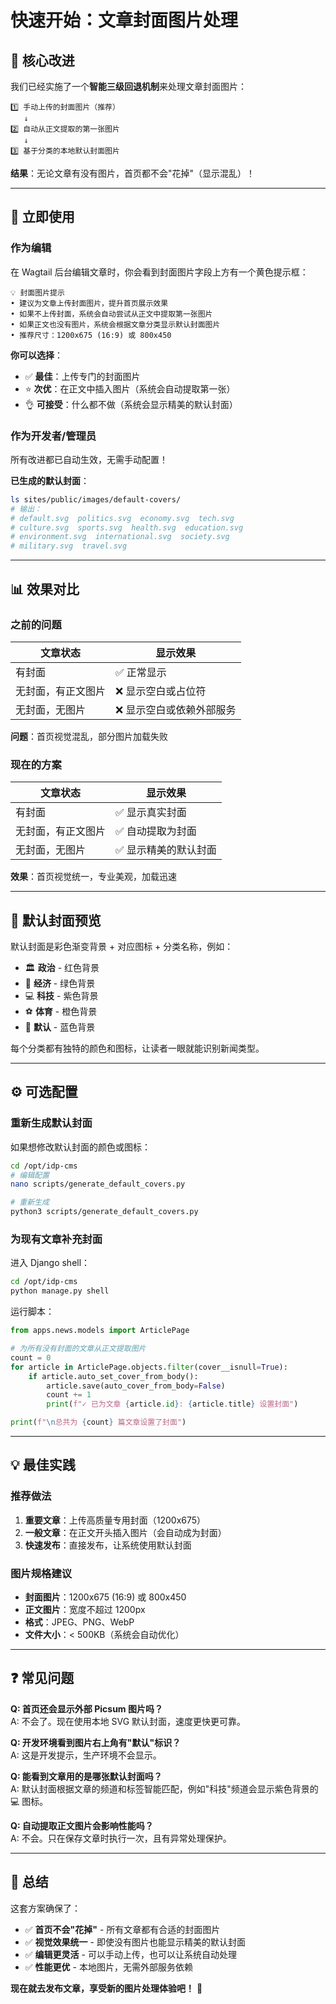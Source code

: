 # 快速开始：文章封面图片处理

## 🎯 核心改进

我们已经实施了一个**智能三级回退机制**来处理文章封面图片：

```
1️⃣ 手动上传的封面图片（推荐）
   ↓
2️⃣ 自动从正文提取的第一张图片
   ↓  
3️⃣ 基于分类的本地默认封面图片
```

**结果**：无论文章有没有图片，首页都不会"花掉"（显示混乱）！

---

## 🚀 立即使用

### 作为编辑

在 Wagtail 后台编辑文章时，你会看到封面图片字段上方有一个黄色提示框：

```
💡 封面图片提示
• 建议为文章上传封面图片，提升首页展示效果
• 如果不上传封面，系统会自动尝试从正文中提取第一张图片
• 如果正文也没有图片，系统会根据文章分类显示默认封面图片
• 推荐尺寸：1200x675 (16:9) 或 800x450
```

**你可以选择**：
- ✅ **最佳**：上传专门的封面图片
- ⭐ **次优**：在正文中插入图片（系统会自动提取第一张）
- 👌 **可接受**：什么都不做（系统会显示精美的默认封面）

### 作为开发者/管理员

所有改进都已自动生效，无需手动配置！

**已生成的默认封面**：
```bash
ls sites/public/images/default-covers/
# 输出：
# default.svg  politics.svg  economy.svg  tech.svg
# culture.svg  sports.svg  health.svg  education.svg
# environment.svg  international.svg  society.svg
# military.svg  travel.svg
```

---

## 📊 效果对比

### 之前的问题

| 文章状态 | 显示效果 |
|---------|---------|
| 有封面 | ✅ 正常显示 |
| 无封面，有正文图片 | ❌ 显示空白或占位符 |
| 无封面，无图片 | ❌ 显示空白或依赖外部服务 |

**问题**：首页视觉混乱，部分图片加载失败

### 现在的方案

| 文章状态 | 显示效果 |
|---------|---------|
| 有封面 | ✅ 显示真实封面 |
| 无封面，有正文图片 | ✅ 自动提取为封面 |
| 无封面，无图片 | ✅ 显示精美的默认封面 |

**效果**：首页视觉统一，专业美观，加载迅速

---

## 🎨 默认封面预览

默认封面是彩色渐变背景 + 对应图标 + 分类名称，例如：

- 🏛️ **政治** - 红色背景
- 💼 **经济** - 绿色背景  
- 💻 **科技** - 紫色背景
- ⚽ **体育** - 橙色背景
- 📰 **默认** - 蓝色背景

每个分类都有独特的颜色和图标，让读者一眼就能识别新闻类型。

---

## ⚙️ 可选配置

### 重新生成默认封面

如果想修改默认封面的颜色或图标：

```bash
cd /opt/idp-cms
# 编辑配置
nano scripts/generate_default_covers.py

# 重新生成
python3 scripts/generate_default_covers.py
```

### 为现有文章补充封面

进入 Django shell：

```bash
cd /opt/idp-cms
python manage.py shell
```

运行脚本：

```python
from apps.news.models import ArticlePage

# 为所有没有封面的文章从正文提取图片
count = 0
for article in ArticlePage.objects.filter(cover__isnull=True):
    if article.auto_set_cover_from_body():
        article.save(auto_cover_from_body=False)
        count += 1
        print(f"✓ 已为文章 {article.id}: {article.title} 设置封面")

print(f"\n总共为 {count} 篇文章设置了封面")
```

---

## 💡 最佳实践

### 推荐做法

1. **重要文章**：上传高质量专用封面（1200x675）
2. **一般文章**：在正文开头插入图片（会自动成为封面）
3. **快速发布**：直接发布，让系统使用默认封面

### 图片规格建议

- **封面图片**：1200x675 (16:9) 或 800x450
- **正文图片**：宽度不超过 1200px
- **格式**：JPEG、PNG、WebP
- **文件大小**：< 500KB（系统会自动优化）

---

## ❓ 常见问题

**Q: 首页还会显示外部 Picsum 图片吗？**  
A: 不会了。现在使用本地 SVG 默认封面，速度更快更可靠。

**Q: 开发环境看到图片右上角有"默认"标识？**  
A: 这是开发提示，生产环境不会显示。

**Q: 能看到文章用的是哪张默认封面吗？**  
A: 默认封面根据文章的频道和标签智能匹配，例如"科技"频道会显示紫色背景的 💻 图标。

**Q: 自动提取正文图片会影响性能吗？**  
A: 不会。只在保存文章时执行一次，且有异常处理保护。

---

## 🎉 总结

这套方案确保了：
- ✅ **首页不会"花掉"** - 所有文章都有合适的封面图片
- ✅ **视觉效果统一** - 即使没有图片也能显示精美的默认封面
- ✅ **编辑更灵活** - 可以手动上传，也可以让系统自动处理
- ✅ **性能更优** - 本地图片，无需外部服务依赖

**现在就去发布文章，享受新的图片处理体验吧！** 🚀


